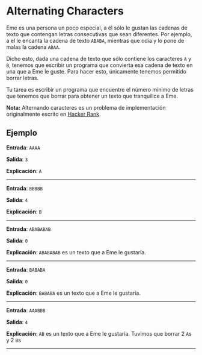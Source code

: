 # Alternating Characters

Eme es una persona un poco especial, a él sólo le gustan las cadenas de texto que
contengan letras consecutivas que sean diferentes. Por ejemplo, a el le encanta
la cadena de texto `ABABA`, mientras que odia y lo pone de malas la cadena `ABAA`.

Dicho esto, dada una cadena de texto que sólo contiene los caracteres `A` y `B`,
tenemos que escribir un programa que convierta esa cadena de texto en una que a Eme
le guste. Para hacer esto, únicamente tenemos permitido borrar letras.

Tu tarea es escribir un programa que encuentre el número mínimo de letras que
tenemos que borrar para obtener un texto que tranquilice a Eme.

**Nota:** Alternando caracteres es un problema de implementación originalmente escrito
en [Hacker Rank](https://www.hackerrank.com/challenges/alternating-characters).

## Ejemplo

**Entrada**: `AAAA`

**Salida**: `3`

**Explicación**: `A`
____

**Entrada**: `BBBBB`

**Salida**: `4`

**Explicación**: `B`
____

**Entrada**: `ABABABAB`

**Salida**: `0`

**Explicación**: `ABABABAB` es un texto que a Eme le gustaría.
____

**Entrada**: `BABABA`

**Salida**: `0`

**Explicación**: `BABABA` es un texto que a Eme le gustaría.
____

**Entrada**: `AAABBB`

**Salida**: `4`

**Explicación**: `AB` es un texto que a Eme le gustaría. Tuvimos que borrar 2 `A`s y 2 `B`s
____
